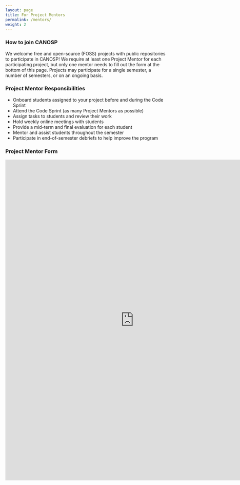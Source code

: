 ```yaml
---
layout: page
title: For Project Mentors
permalink: /mentors/
weight: 2
---
```


### How to join CANOSP
We welcome free and open-source (FOSS) projects with public repositories to participate in CANOSP!  We require at least one Project Mentor for each participating project, but only one mentor needs to fill out the form at the bottom of this page.  Projects may participate for a single semester, a number of semesters, or on an ongoing basis.

### Project Mentor Responsibilities
- Onboard students assigned to your project before and during the Code Sprint
- Attend the Code Sprint (as many Project Mentors as possible)
- Assign tasks to students and review their work
- Hold weekly online meetings with students
- Provide a mid-term and final evaluation for each student
- Mentor and assist students throughout the semester
- Participate in end-of-semester debriefs to help improve the program

### Project Mentor Form
<iframe src="https://docs.google.com/forms/d/e/1FAIpQLSdUmLz6P6i0fOpeaG8uNNmuG5dftTxl7ZW2THIgCT5DdSCd-g/viewform?embedded=true" width="800" height="1000" frameborder="0" marginheight="0" marginwidth="0">Loading…</iframe>
